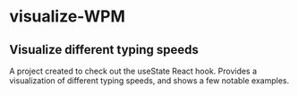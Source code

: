# visualize-WPM

## Visualize different typing speeds

A project created to check out the useState React hook.
Provides a visualization of different typing speeds, and shows a few notable examples.
